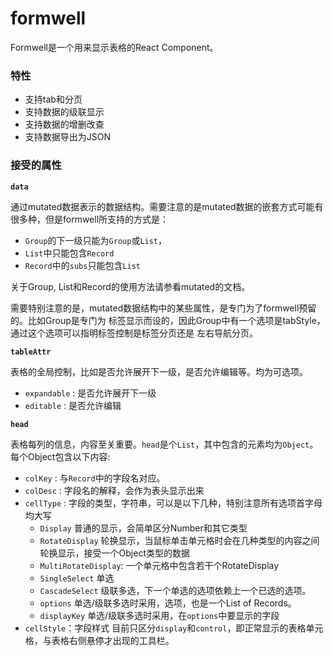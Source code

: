 # formwell

Formwell是一个用来显示表格的React Component。

### 特性
* 支持tab和分页
* 支持数据的级联显示
* 支持数据的增删改查
* 支持数据导出为JSON

### 接受的属性

**`data`**

通过mutated数据表示的数据结构。需要注意的是mutated数据的嵌套方式可能有很多种，但是formwell所支持的方式是：

* `Group`的下一级只能为`Group`或`List`，
* `List`中只能包含`Record`
* `Record`中的`subs`只能包含`List`

关于Group, List和Record的使用方法请参看mutated的文档。

需要特别注意的是，mutated数据结构中的某些属性，是专门为了formwell预留的。比如Group是专门为
标签显示而设的，因此Group中有一个选项是tabStyle，通过这个选项可以指明标签控制是标签分页还是
左右导航分页。

**`tableAttr`**

表格的全局控制，比如是否允许展开下一级，是否允许编辑等。均为可选项。

* `expandable` : 是否允许展开下一级
* `editable` : 是否允许编辑

**`head`**

表格每列的信息，内容至关重要。`head`是个`List`，其中包含的元素均为`Object`。每个Object包含以下内容:

* `colKey` : 与`Record`中的字段名对应。
* `colDesc` : 字段名的解释，会作为表头显示出来
* `cellType` : 字段的类型，字符串，可以是以下几种，特别注意所有选项首字母均大写
    * `Display` 
    普通的显示，会简单区分Number和其它类型
    * `RotateDisplay`
     轮换显示，当鼠标单击单元格时会在几种类型的内容之间轮换显示，接受一个Object类型的数据
    * `MultiRotateDisplay`:
    一个单元格中包含若干个RotateDisplay
    * `SingleSelect`
    单选
    * `CascadeSelect`
    级联多选，下一个单选的选项依赖上一个已选的选项。
    * `options`
    单选/级联多选时采用，选项，也是一个List of Records。
    * `displayKey`
    单选/级联多选时采用，在`options`中要显示的字段
* `cellStyle`：字段样式
目前只区分`display`和`control`，即正常显示的表格单元格，与表格右侧悬停才出现的工具栏。